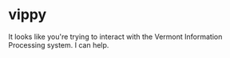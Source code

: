 # vippy
 It looks like you're trying to interact with the Vermont Information Processing system. I can help.
